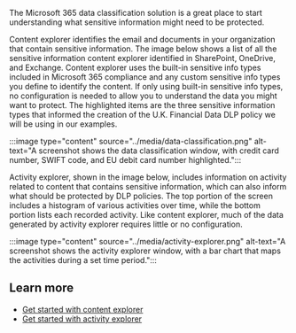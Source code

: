 The Microsoft 365 data classification solution is a great place to start understanding what sensitive information might need to be protected. 

Content explorer identifies the email and documents in your organization that contain sensitive information. The image below shows a list of all the sensitive information content explorer identified in SharePoint, OneDrive, and Exchange. Content explorer uses the built-in sensitive info types included in Microsoft 365 compliance and any custom sensitive info types you define to identify the content. If only using built-in sensitive info types, no configuration is needed to allow you to understand the data you might want to protect. The highlighted items are the three sensitive information types that informed the creation of the U.K. Financial Data DLP policy we will be using in our examples.

:::image type="content" source="../media/data-classification.png" alt-text="A screenshot shows the data classification window, with credit card number, SWIFT code, and EU debit card number highlighted.":::

Activity explorer, shown in the image below, includes information on activity related to content that contains sensitive information, which can also inform what should be protected by DLP policies. The top portion of the screen includes a histogram of various activities over time, while the bottom portion lists each recorded activity. Like content explorer, much of the data generated by activity explorer requires little or no configuration.

:::image type="content" source="../media/activity-explorer.png" alt-text="A screenshot shows the activity explorer window, with a bar chart that maps the activities during a set time period.":::

## Learn more
- [Get started with content explorer](/microsoft-365/compliance/data-classification-content-explorer)
- [Get started with activity explorer](/microsoft-365/compliance/data-classification-activity-explorer)